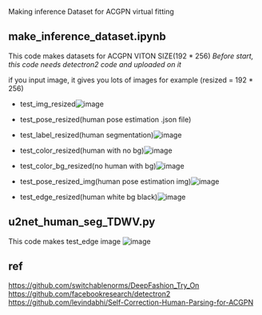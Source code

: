 Making inference Dataset for ACGPN virtual fitting 
## make_inference_dataset.ipynb 
This code makes datasets for ACGPN VITON SIZE(192 * 256) 
*Before start, this code needs detectron2 code and uploaded on it*

if you input image, it gives you lots of images for example (resized = 192 * 256)
- test_img_resized![image](https://user-images.githubusercontent.com/45056638/227788178-1e0d4aac-fb82-4858-b99a-aa0956baf3ef.png)

- test_pose_resized(human pose estimation .json file)

- test_label_resized(human segmentation)![image](https://user-images.githubusercontent.com/45056638/227788257-690c7cd8-4e08-4f53-90c3-78e09f920d59.png)

- test_color_resized(human with no bg)![image](https://user-images.githubusercontent.com/45056638/227788209-e9de329e-3501-479e-9bd0-41b00af03167.png)

- test_color_bg_resized(no human with bg)![image](https://user-images.githubusercontent.com/45056638/227788245-40c3af96-a5ee-42b1-870f-c4b88f5e04c4.png)

- test_pose_resized_img(human pose estimation img)![image](https://user-images.githubusercontent.com/45056638/227788284-b5654db4-fbed-4b40-a4af-deb9e1502d5c.png)

- test_edge_resized(human white bg black)![image](https://user-images.githubusercontent.com/45056638/227788219-e0410127-1696-4e7d-aae6-59fdc766ee71.png)



## u2net_human_seg_TDWV.py
This code makes test_edge image
![image](https://user-images.githubusercontent.com/45056638/227788160-99bf86d5-fd30-4bc4-8152-ba0198cadd05.png)


## ref
https://github.com/switchablenorms/DeepFashion_Try_On
https://github.com/facebookresearch/detectron2
https://github.com/levindabhi/Self-Correction-Human-Parsing-for-ACGPN
